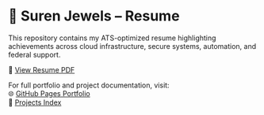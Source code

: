 # 📄 Suren Jewels – Resume

This repository contains my ATS-optimized resume highlighting achievements across cloud infrastructure, secure systems, automation, and federal support.

🔗 [View Resume PDF](./SurenJewels_Resume.pdf)

For full portfolio and project documentation, visit:  
🌐 [GitHub Pages Portfolio](https://suren-jewels.github.io)  
📂 [Projects Index](https://github.com/Suren-Jewels/Projects)
